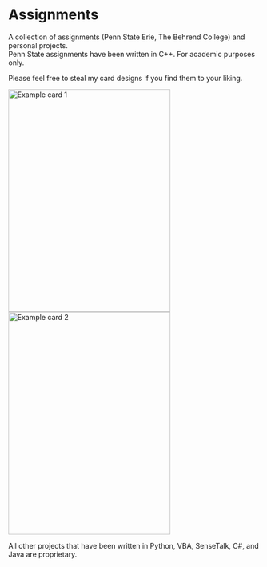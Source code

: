 # Assignments

A collection of assignments (Penn State Erie, The Behrend College) and personal projects.  
Penn State assignments have been written in C++. For academic purposes only.  

Please feel free to steal my card designs if you find them to your liking.

<img src="https://github.com/Puzz1ebox/Project-Vault/blob/main/Projects/Tabletop%20RPG%20Card%20Creation/Shadow%20Blade.png" width="324" height="444" alt="Example card 1"> <img src="https://github.com/Puzz1ebox/Project-Vault/blob/main/Projects/Tabletop%20RPG%20Card%20Creation/Shield.png" width="324" height="444" alt="Example card 2">

All other projects that have been written in Python, VBA, SenseTalk, C#, and Java are proprietary.  
